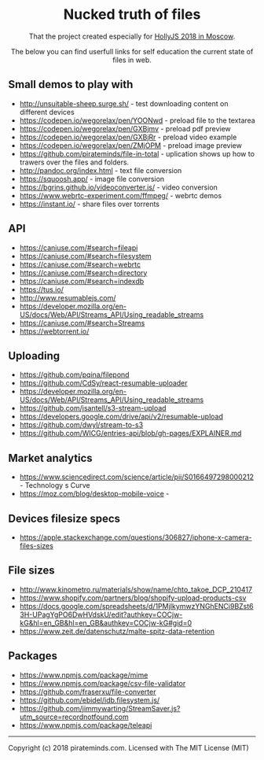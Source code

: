 <h1 align="center">Nucked truth of files</h1>

<p align="center">That the project created especially for <a href="https://holyjs-moscow.ru/">HollyJS 2018 in Moscow</a>.</p>
<p align="center">
 The below you can find userfull links for self education the current state of files in web.
</p>

## Small demos to play with
 - http://unsuitable-sheep.surge.sh/ - test downloading content on different devices
 - https://codepen.io/wegorelax/pen/YOONwd - preload file to the textarea
 - https://codepen.io/wegorelax/pen/GXBjmv - preload pdf preview
 - https://codepen.io/wegorelax/pen/GXBjRr - preload video example
 - https://codepen.io/wegorelax/pen/ZMjOPM - preload image preview
 - https://github.com/pirateminds/file-in-total - uplication shows up how to trawers over the files and folders.
 - http://pandoc.org/index.html - text file conversion
 - https://squoosh.app/ - image file conversion
 - https://bgrins.github.io/videoconverter.js/ - video conversion
 - https://www.webrtc-experiment.com/ffmpeg/ - webrtc demos
 - https://instant.io/ - share files over torrents

## API
 - https://caniuse.com/#search=fileapi
 - https://caniuse.com/#search=filesystem
 - https://caniuse.com/#search=webrtc
 - https://caniuse.com/#search=directory
 - https://caniuse.com/#search=indexdb
 - https://tus.io/
 - http://www.resumablejs.com/
 - https://developer.mozilla.org/en-US/docs/Web/API/Streams_API/Using_readable_streams
 - https://caniuse.com/#search=Streams
 - https://webtorrent.io/
 
## Uploading
 - https://github.com/pqina/filepond
 - https://github.com/CdSy/react-resumable-uploader
 - https://developer.mozilla.org/en-US/docs/Web/API/Streams_API/Using_readable_streams
 - https://github.com/jsantell/s3-stream-upload
 - https://developers.google.com/drive/api/v2/resumable-upload
 - https://github.com/dwyl/stream-to-s3
 - https://github.com/WICG/entries-api/blob/gh-pages/EXPLAINER.md
 
## Market analytics
 - https://www.sciencedirect.com/science/article/pii/S0166497298000212 - Technology s Curve
 - https://moz.com/blog/desktop-mobile-voice - 

## Devices filesize specs
 - https://apple.stackexchange.com/questions/306827/iphone-x-camera-files-sizes
 
## File sizes
 - http://www.kinometro.ru/materials/show/name/chto_takoe_DCP_210417
 - https://www.shopify.com/partners/blog/shopify-upload-products-csv
 - https://docs.google.com/spreadsheets/d/1PMjIkymwzYNGhENCi9BZst63H-UPagYgPO6DwHVdskU/edit?authkey=COCjw-kG&hl=en_GB&hl=en_GB&authkey=COCjw-kG#gid=0
 - https://www.zeit.de/datenschutz/malte-spitz-data-retention
 
## Packages
 - https://www.npmjs.com/package/mime
 - https://www.npmjs.com/package/csv-file-validator
 - https://github.com/fraserxu/file-converter
 - https://github.com/ebidel/idb.filesystem.js/
 - https://github.com/jimmywarting/StreamSaver.js?utm_source=recordnotfound.com
 - https://www.npmjs.com/package/teleapi


---
Copyright (c) 2018 pirateminds.com. Licensed with The MIT License (MIT)
